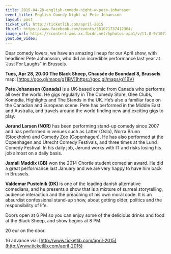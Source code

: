 ```yaml
---
title: 2015-04-28-english-comedy-night-w-pete-johansson
event_title: English Comedy Night w/ Pete Johansson
layout: post
ticket_url: http://ticketlib.com/april-2015
fb_url: https://www.facebook.com/events/361071737412364/
image_url: https://scontent-ams.xx.fbcdn.net/hphotos-xpa1/v/t1.0-9/10731074_887848344611559_8175526898644037804_n.jpg?oh=611c28d705c347d270d0afbd62f79127&oe=5577C991
youtube_video:
---
```


Dear comedy lovers, we have an amazing lineup for our April show, with headliner Pete Johansson, who did an incredible performance last year at 'Just For Laughs" in Brussels.

<strong>Tues, Apr 28, 20.00
The Black Sheep, Chausée de Boondael 8, Brussels</strong>
map: [https://goo.gl/maps/g11BV](https://goo.gl/maps/g11BV)

<strong>Pete Johansson (Canada)</strong> is a UK-based comic from Canada who performs all over the world. He gigs regularly in The Comedy Store, Glee Clubs, Komedia, Highlights and The Stands in the UK. He’s also a familiar face on the Canadian and European scene. Pete has performed in the Middle East and Australia, and travels around the world finding new and exciting gigs to play.

<strong>Jørund Larsen (NOR)</strong> has been performing stand-up comedy since 2007 and has performed in venues such as Latter (Oslo), Norra Brunn (Stockholm) and Comedy Zoo (Copenhagen). He has also performed at the Copenhagen and Utrecht Comedy Festivals, and three times at the Lund Comedy Festival. In his daily job, Jørund works with IT and risks losing his job almost on a daily basis.

<strong>Jamali Maddix (GB)</strong> won the 2014 Chortle student comedian award. He did a great performance last January and we are very happy to have him back in Brussels.

<strong>Valdemar Pustelnik (DK)</strong> is one of the leading danish alternative comedians, and he presents a show that is a mixture of surreal storytelling, audience interaction and the preaching of his own moral code. It is an absurdist confessional stand-up show, about getting older, politics and the responsibility of life.

Doors open at 6 PM so you can enjoy some of the delicious drinks and food at the Black Sheep, and show begins at 8 PM.

20 eur on the door.

16 advance via:
[http://www.ticketlib.com/april-2015](http://www.ticketlib.com/april-2015)